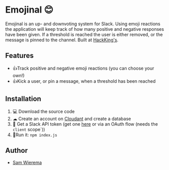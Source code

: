 # Emojinal 😊
Emojinal is an up- and downvoting system for Slack. Using emoji reactions the application will keep track of how many positive and negative responses have been given. If a threshold is reached the user is either removed, or the message is pinned to the channel. Built at [HackKing's](http://hackkings.org/).

## Features
* 👍Track positive and negative emoji reactions (you can choose your own!)
* 👍Kick a user, or pin a message, when a threshold has been reached 

## Installation
1. 💻 Download the source code 
2. ☁ ️Create an account on [Cloudant](https://cloudant.com/) and create a database 
3. 🔑 Get a Slack API token (get one [here](https://api.slack.com/web) or via an OAuth flow (needs the `client` scope`)) 
4. 🏃Run it: `npm index.js` 

## Author
* [Sam Wierema](http://wiere.ma)
